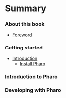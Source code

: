 # Summary

### About this book

* [Foreword](FOREWORD.md)

### Getting started

* [Introduction](README.md)
  * [Install Pharo](install-pharo.md)

### Introduction to Pharo


### Developing with Pharo

